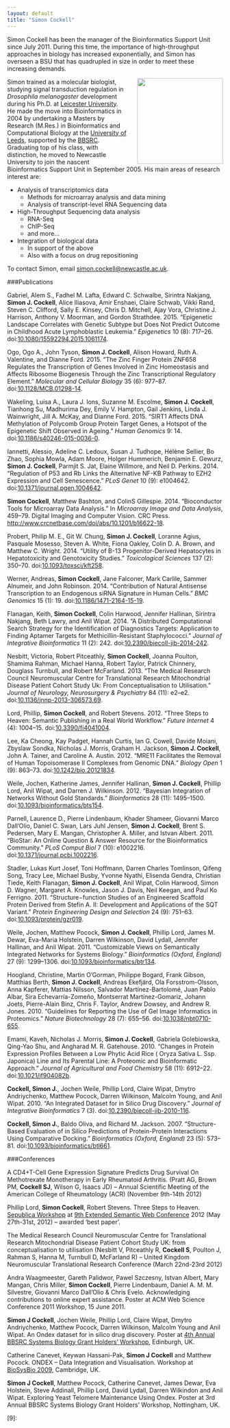 ```yaml
---
layout: default
title: "Simon Cockell"
---
```


Simon Cockell has been the manager of the Bioinformatics Support Unit since July 2011. During this time, the importance of high-throughput approaches in biology has increased exponentially, and Simon has overseen a BSU that has quadrupled in size in order to meet these increasing demands.

<img align="right" src="{{ site.baseurl }}/images/simon-cockell.jpg" width="200px" style="padding-left: 20px">

Simon trained as a molecular biologist, studying signal transduction regulation in *Drosophila melanogaster* development during his Ph.D. at [Leicester University][1]. He made the move into Bioinformatics in 2004 by undertaking a Masters by Research (M.Res.) in Bioinformatics and Computational Biology at the [University of Leeds][2], supported by the [BBSRC][3]. Graduating top of his class, with distinction, he moved to Newcastle University to join the nascent Bioinformatics Support Unit in September 2005. His main areas of research interest are:

<!--ul style="list-style-type: disc;"-->
<ul class="style1">
  <li>Analysis of transcriptomics data
    <ul class="style1" style="list-style-type: circle;">
    <li>Methods for microarray analysis and data mining</li>
    <li>Analysis of transcript-level RNA Sequencing data</li>
    </ul>
  </li>
  <li>High-Throughput Sequencing data analysis
    <ul class="style1" style="list-style-type: circle;">
    <li>RNA-Seq</li>
    <li>ChIP-Seq</li>
    <li>and more...</li>
    </ul>
  </li>
  <li>Integration of biological data
    <ul class="style1" style="list-style-type: circle;">
    <li>In support of the above</li>
    <li>Also with a focus on drug repositioning</li>
    </ul>
  </li>
</ul>

To contact Simon, email [simon.cockell@newcastle.ac.uk][4].

###Publications
<div class="references">

<p>Gabriel, Alem S., Fadhel M. Lafta, Edward C. Schwalbe, Sirintra Nakjang, <b>Simon J. Cockell</b>, Alice Iliasova, Amir Enshaei, Claire Schwab, Vikki Rand, Steven C. Clifford, Sally E. Kinsey, Chris D. Mitchell, Ajay Vora, Christine J. Harrison, Anthony V. Moorman, and Gordon Strathdee. 2015. &#8220;Epigenetic Landscape Correlates with Genetic Subtype but Does Not Predict Outcome in Childhood Acute Lymphoblastic Leukemia.&#8221; <em>Epigenetics</em> 10 (8): 717&#8211;26. doi:<a href="http://dx.doi.org/10.1080/15592294.2015.1061174">10.1080/15592294.2015.1061174</a>.</p>
<p>Ogo, Ogo A., John Tyson, <b>Simon J. Cockell</b>, Alison Howard, Ruth A. Valentine, and Dianne Ford. 2015. &#8220;The Zinc Finger Protein ZNF658 Regulates the Transcription of Genes Involved in Zinc Homeostasis and Affects Ribosome Biogenesis Through the Zinc Transcriptional Regulatory Element.&#8221; <em>Molecular and Cellular Biology</em> 35 (6): 977&#8211;87. doi:<a href="http://dx.doi.org/10.1128/MCB.01298-14">10.1128/MCB.01298-14</a>.</p>
<p>Wakeling, Luisa A., Laura J. Ions, Suzanne M. Escolme, <b>Simon J. Cockell</b>, Tianhong Su, Madhurima Dey, Emily V. Hampton, Gail Jenkins, Linda J. Wainwright, Jill A. McKay, and Dianne Ford. 2015. &#8220;SIRT1 Affects DNA Methylation of Polycomb Group Protein Target Genes, a Hotspot of the Epigenetic Shift Observed in Ageing.&#8221; <em>Human Genomics</em> 9: 14. doi:<a href="http://dx.doi.org/10.1186/s40246-015-0036-0">10.1186/s40246-015-0036-0</a>.</p>
<p>Iannetti, Alessio, Adeline C. Ledoux, Susan J. Tudhope, H&#233;l&#232;ne Sellier, Bo Zhao, Sophia Mowla, Adam Moore, Holger Hummerich, Benjamin E. Gewurz, <b>Simon J. Cockell</b>, Parmjit S. Jat, Elaine Willmore, and Neil D. Perkins. 2014. &#8220;Regulation of P53 and Rb Links the Alternative NF-&#922;B Pathway to EZH2 Expression and Cell Senescence.&#8221; <em>PLoS Genet</em> 10 (9): e1004642. doi:<a href="http://dx.doi.org/10.1371/journal.pgen.1004642">10.1371/journal.pgen.1004642</a>.</p>
<p><b>Simon Cockell</b>, Matthew Bashton, and ColinS Gillespie. 2014. &#8220;Bioconductor Tools for Microarray Data Analysis.&#8221; In <em>Microarray Image and Data Analysis</em>, 459&#8211;79. Digital Imaging and Computer Vision. CRC Press. <a href="http://www.crcnetbase.com/doi/abs/10.1201/b16622-18" class="uri">http://www.crcnetbase.com/doi/abs/10.1201/b16622-18</a>.</p>
<p>Probert, Philip M. E., Git W. Chung, <b>Simon J. Cockell</b>, Loranne Agius, Pasquale Mosesso, Steven A. White, Fiona Oakley, Colin D. A. Brown, and Matthew C. Wright. 2014. &#8220;Utility of B-13 Progenitor-Derived Hepatocytes in Hepatotoxicity and Genotoxicity Studies.&#8221; <em>Toxicological Sciences</em> 137 (2): 350&#8211;70. doi:<a href="http://dx.doi.org/10.1093/toxsci/kft258">10.1093/toxsci/kft258</a>.</p>
<p>Werner, Andreas, <b>Simon Cockell</b>, Jane Falconer, Mark Carlile, Sammer Alnumeir, and John Robinson. 2014. &#8220;Contribution of Natural Antisense Transcription to an Endogenous siRNA Signature in Human Cells.&#8221; <em>BMC Genomics</em> 15 (1): 19. doi:<a href="http://dx.doi.org/10.1186/1471-2164-15-19">10.1186/1471-2164-15-19</a>.</p>
<p>Flanagan, Keith, <b>Simon Cockell</b>, Colin Harwood, Jennifer Hallinan, Sirintra Nakjang, Beth Lawry, and Anil Wipat. 2014. &#8220;A Distributed Computational Search Strategy for the Identification of Diagnostics Targets: Application to Finding Aptamer Targets for Methicillin-Resistant Staphylococci.&#8221; <em>Journal of Integrative Bioinformatics</em> 11 (2): 242. doi:<a href="http://dx.doi.org/10.2390/biecoll-jib-2014-242">10.2390/biecoll-jib-2014-242</a>.</p>
<p>Nesbitt, Victoria, Robert Pitceathly, <b>Simon Cockell</b>, Joanna Poulton, Shamima Rahman, Michael Hanna, Robert Taylor, Patrick Chinnery, Douglass Turnbull, and Robert McFarland. 2013. &#8220;The Medical Research Council Neuromuscular Centre for Translational Research Mitochondrial Disease Patient Cohort Study Uk: From Conceptualisation to Utilisation.&#8221; <em>Journal of Neurology, Neurosurgery &amp; Psychiatry</em> 84 (11): e2&#8211;e2. doi:<a href="http://dx.doi.org/10.1136/jnnp-2013-306573.69">10.1136/jnnp-2013-306573.69</a>.</p>
<p>Lord, Phillip, <b>Simon Cockell</b>, and Robert Stevens. 2012. &#8220;Three Steps to Heaven: Semantic Publishing in a Real World Workflow.&#8221; <em>Future Internet</em> 4 (4): 1004&#8211;15. doi:<a href="http://dx.doi.org/10.3390/fi4041004">10.3390/fi4041004</a>.</p>
<p>Lee, Ka Cheong, Kay Padget, Hannah Curtis, Ian G. Cowell, Davide Moiani, Zbyslaw Sondka, Nicholas J. Morris, Graham H. Jackson, <b>Simon J. Cockell</b>, John A. Tainer, and Caroline A. Austin. 2012. &#8220;MRE11 Facilitates the Removal of Human Topoisomerase II Complexes from Genomic DNA.&#8221; <em>Biology Open</em> 1 (9): 863&#8211;73. doi:<a href="http://dx.doi.org/10.1242/bio.20121834">10.1242/bio.20121834</a>.</p>
<p>Weile, Jochen, Katherine James, Jennifer Hallinan, <b>Simon J. Cockell</b>, Phillip Lord, Anil Wipat, and Darren J. Wilkinson. 2012. &#8220;Bayesian Integration of Networks Without Gold Standards.&#8221; <em>Bioinformatics</em> 28 (11): 1495&#8211;1500. doi:<a href="http://dx.doi.org/10.1093/bioinformatics/bts154">10.1093/bioinformatics/bts154</a>.</p>
<p>Parnell, Laurence D., Pierre Lindenbaum, Khader Shameer, Giovanni Marco Dall&#8217;Olio, Daniel C. Swan, Lars Juhl Jensen, <b>Simon J. Cockell</b>, Brent S. Pedersen, Mary E. Mangan, Christopher A. Miller, and Istvan Albert. 2011. &#8220;BioStar: An Online Question &amp; Answer Resource for the Bioinformatics Community.&#8221; <em>PLoS Comput Biol</em> 7 (10): e1002216. doi:<a href="http://dx.doi.org/10.1371/journal.pcbi.1002216">10.1371/journal.pcbi.1002216</a>.</p>
<p>Stadler, Lukas Kurt Josef, Toni Hoffmann, Darren Charles Tomlinson, Qifeng Song, Tracy Lee, Michael Busby, Yvonne Nyathi, Elisenda Gendra, Christian Tiede, Keith Flanagan, <b>Simon J. Cockell</b>, Anil Wipat, Colin Harwood, Simon D. Wagner, Margaret A. Knowles, Jason J. Davis, Neil Keegan, and Paul Ko Ferrigno. 2011. &#8220;Structure&#8722;function Studies of an Engineered Scaffold Protein Derived from Stefin A. II: Development and Applications of the SQT Variant.&#8221; <em>Protein Engineering Design and Selection</em> 24 (9): 751&#8211;63. doi:<a href="http://dx.doi.org/10.1093/protein/gzr019">10.1093/protein/gzr019</a>.</p>
<p>Weile, Jochen, Matthew Pocock, <b>Simon J. Cockell</b>, Phillip Lord, James M. Dewar, Eva-Maria Holstein, Darren Wilkinson, David Lydall, Jennifer Hallinan, and Anil Wipat. 2011. &#8220;Customizable Views on Semantically Integrated Networks for Systems Biology.&#8221; <em>Bioinformatics (Oxford, England)</em> 27 (9): 1299&#8211;1306. doi:<a href="http://dx.doi.org/10.1093/bioinformatics/btr134">10.1093/bioinformatics/btr134</a>.</p>
<p>Hoogland, Christine, Martin O&#8217;Gorman, Philippe Bogard, Frank Gibson, Matthias Berth, <b>Simon J. Cockell</b>, Andreas Ekefj&#228;rd, Ola Forsstrom-Olsson, Anna Kapferer, Mattias Nilsson, Salvador Mart&#237;nez-Bartolom&#233;, Juan Pablo Albar, Sira Echevarr&#237;a-Zome&#241;o, Montserrat Mart&#237;nez-Gomariz, Johann Joets, Pierre-Alain Binz, Chris F. Taylor, Andrew Dowsey, and Andrew R. Jones. 2010. &#8220;Guidelines for Reporting the Use of Gel Image Informatics in Proteomics.&#8221; <em>Nature Biotechnology</em> 28 (7): 655&#8211;56. doi:<a href="http://dx.doi.org/10.1038/nbt0710-655">10.1038/nbt0710-655</a>.</p>
<p>Emami, Kaveh, Nicholas J. Morris, <b>Simon J. Cockell</b>, Gabriela Golebiowska, Qing-Yao Shu, and Angharad M. R. Gatehouse. 2010. &#8220;Changes in Protein Expression Profiles Between a Low Phytic Acid Rice ( Oryza Sativa L. Ssp. Japonica) Line and Its Parental Line: A Proteomic and Bioinformatic Approach.&#8221; <em>Journal of Agricultural and Food Chemistry</em> 58 (11): 6912&#8211;22. doi:<a href="http://dx.doi.org/10.1021/jf904082b">10.1021/jf904082b</a>.</p>
<p><b>Cockell, Simon J.</b>, Jochen Weile, Phillip Lord, Claire Wipat, Dmytro Andriychenko, Matthew Pocock, Darren Wilkinson, Malcolm Young, and Anil Wipat. 2010. &#8220;An Integrated Dataset for in Silico Drug Discovery.&#8221; <em>Journal of Integrative Bioinformatics</em> 7 (3). doi:<a href="http://dx.doi.org/10.2390/biecoll-jib-2010-116">10.2390/biecoll-jib-2010-116</a>.</p>
<p><b>Cockell, Simon J.</b>, Baldo Oliva, and Richard M. Jackson. 2007. &#8220;Structure-Based Evaluation of in Silico Predictions of Protein-Protein Interactions Using Comparative Docking.&#8221; <em>Bioinformatics (Oxford, England)</em> 23 (5): 573&#8211;81. doi:<a href="http://dx.doi.org/10.1093/bioinformatics/btl661">10.1093/bioinformatics/btl661</a>.</p>

</div>

###Conferences

A CD4+T-Cell Gene Expression Signature Predicts Drug Survival On Methotrexate Monotherapy in Early Rheumatoid Arthritis. (Pratt AG, Brown PM, <b>Cockell SJ</b>, Wilson G, Isaacs JD) – Annual Scientific Meeting of the American College of Rheumatology (ACR) (November 9th-14th 2012)

Phillip Lord, <b>Simon Cockell</b>, Robert Stevens. Three Steps to Heaven. [Sepublica Workshop][5] at [9th Extended Semantic Web Conference][6] 2012 (May 27th-31st, 2012) – awarded ‘best paper’.

The Medical Research Council Neuromuscular Centre for Translational Research Mitochondrial Disease Patient Cohort Study UK: from conceptualisation to utilisation (Nesbitt V, Pitceathly R, <b>Cockell S</b>, Poulton J, Rahman S, Hanna M, Turnbull D, McFarland R) – United Kingdom Neuromuscular Translational Research Conference (March 22nd-23rd 2012)

Andra Waagmeester, Gareth Palidwor, Pawel Szczesny, Istvan Albert, Mary Mangan, Chris Miller, <b>Simon Cockell</b>, Pierre Lindenbaum, Daniel A. M. M. Silvestre, Giovanni Marco Dall’Olio & Chris Evelo. Acknowledging contributions to online expert assistance. Poster at ACM Web Science Conference 2011 Workshop, 15 June 2011.

<b>Simon J Cockell</b>, Jochen Weile, Phillip Lord, Claire Wipat, Dmytro Andriychenko, Matthew Pocock, Darren Wilkinson, Malcolm Young and Anil Wipat. An Ondex dataset for in silico drug discovery. Poster at [4th Annual BBSRC Systems Biology Grant Holders’ Workshop][7], Edinburgh, UK.

Catherine Canevet, Keywan Hassani-Pak, <b>Simon J Cockell</b> and Matthew Pocock. ONDEX – Data Integration and Visualisation. Workshop at [BioSysBio 2009][8], Cambridge, UK.

<b>Simon J Cockell</b>, Matthew Pocock, Catherine Canevet, James Dewar, Eva Holstein, Steve Addinall, Phillip Lord, David Lydall, Darren Wilkindon and Anil Wipat. Exploring Yeast Telomere Maintenance Using Ondex. Poster at 3rd Annual BBSRC Systems Biology Grant Holders’ Workshop, Nottingham, UK.


 [1]: http://www.le.ac.uk/
 [2]: http://www.leeds.ac.uk/
 [3]: http://www.bbsrc.ac.uk/
 [4]: mailto:simon.cockell@ncl.ac.uk
 [5]: http://sepublica.mywikipaper.org/drupal/
 [6]: http://2012.eswc-conferences.org/
 [7]: http://www.csbe.ed.ac.uk/bbsrc_ghw_2010.php
 [8]: http://conferences.theiet.org/biosysbio/
 [9]:
